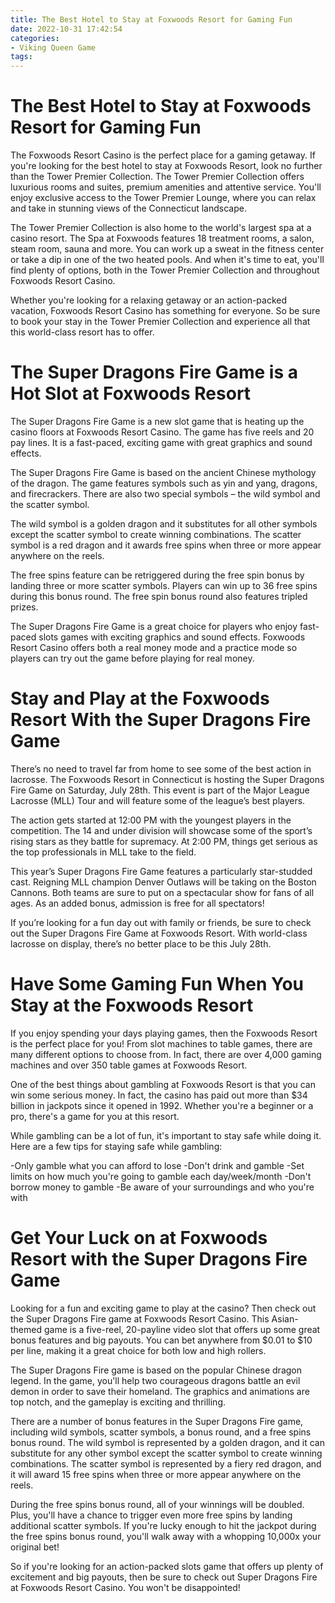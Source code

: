 ```yaml
---
title: The Best Hotel to Stay at Foxwoods Resort for Gaming Fun
date: 2022-10-31 17:42:54
categories:
- Viking Queen Game
tags:
---
```



#  The Best Hotel to Stay at Foxwoods Resort for Gaming Fun

The Foxwoods Resort Casino is the perfect place for a gaming getaway. If you're looking for the best hotel to stay at Foxwoods Resort, look no further than the Tower Premier Collection. The Tower Premier Collection offers luxurious rooms and suites, premium amenities and attentive service. You'll enjoy exclusive access to the Tower Premier Lounge, where you can relax and take in stunning views of the Connecticut landscape.

The Tower Premier Collection is also home to the world's largest spa at a casino resort. The Spa at Foxwoods features 18 treatment rooms, a salon, steam room, sauna and more. You can work up a sweat in the fitness center or take a dip in one of the two heated pools. And when it's time to eat, you'll find plenty of options, both in the Tower Premier Collection and throughout Foxwoods Resort Casino.

Whether you're looking for a relaxing getaway or an action-packed vacation, Foxwoods Resort Casino has something for everyone. So be sure to book your stay in the Tower Premier Collection and experience all that this world-class resort has to offer.

#  The Super Dragons Fire Game is a Hot Slot at Foxwoods Resort 

The Super Dragons Fire Game is a new slot game that is heating up the casino floors at Foxwoods Resort Casino. The game has five reels and 20 pay lines. It is a fast-paced, exciting game with great graphics and sound effects.

The Super Dragons Fire Game is based on the ancient Chinese mythology of the dragon. The game features symbols such as yin and yang, dragons, and firecrackers. There are also two special symbols – the wild symbol and the scatter symbol.

The wild symbol is a golden dragon and it substitutes for all other symbols except the scatter symbol to create winning combinations. The scatter symbol is a red dragon and it awards free spins when three or more appear anywhere on the reels.

The free spins feature can be retriggered during the free spin bonus by landing three or more scatter symbols. Players can win up to 36 free spins during this bonus round. The free spin bonus round also features tripled prizes.

The Super Dragons Fire Game is a great choice for players who enjoy fast-paced slots games with exciting graphics and sound effects. Foxwoods Resort Casino offers both a real money mode and a practice mode so players can try out the game before playing for real money.

#  Stay and Play at the Foxwoods Resort With the Super Dragons Fire Game 

There’s no need to travel far from home to see some of the best action in lacrosse. The Foxwoods Resort in Connecticut is hosting the Super Dragons Fire Game on Saturday, July 28th. This event is part of the Major League Lacrosse (MLL) Tour and will feature some of the league’s best players.

The action gets started at 12:00 PM with the youngest players in the competition. The 14 and under division will showcase some of the sport’s rising stars as they battle for supremacy. At 2:00 PM, things get serious as the top professionals in MLL take to the field.

This year’s Super Dragons Fire Game features a particularly star-studded cast. Reigning MLL champion Denver Outlaws will be taking on the Boston Cannons. Both teams are sure to put on a spectacular show for fans of all ages. As an added bonus, admission is free for all spectators!

If you’re looking for a fun day out with family or friends, be sure to check out the Super Dragons Fire Game at Foxwoods Resort. With world-class lacrosse on display, there’s no better place to be this July 28th.

#  Have Some Gaming Fun When You Stay at the Foxwoods Resort 

If you enjoy spending your days playing games, then the Foxwoods Resort is the perfect place for you! From slot machines to table games, there are many different options to choose from. In fact, there are over 4,000 gaming machines and over 350 table games at Foxwoods Resort.

One of the best things about gambling at Foxwoods Resort is that you can win some serious money. In fact, the casino has paid out more than $34 billion in jackpots since it opened in 1992. Whether you're a beginner or a pro, there's a game for you at this resort.

While gambling can be a lot of fun, it's important to stay safe while doing it. Here are a few tips for staying safe while gambling: 

-Only gamble what you can afford to lose
-Don't drink and gamble
-Set limits on how much you're going to gamble each day/week/month
-Don't borrow money to gamble
-Be aware of your surroundings and who you're with

#  Get Your Luck on at Foxwoods Resort with the Super Dragons Fire Game

Looking for a fun and exciting game to play at the casino? Then check out the Super Dragons Fire game at Foxwoods Resort Casino. This Asian-themed game is a five-reel, 20-payline video slot that offers up some great bonus features and big payouts. You can bet anywhere from $0.01 to $10 per line, making it a great choice for both low and high rollers.

The Super Dragons Fire game is based on the popular Chinese dragon legend. In the game, you'll help two courageous dragons battle an evil demon in order to save their homeland. The graphics and animations are top notch, and the gameplay is exciting and thrilling.

There are a number of bonus features in the Super Dragons Fire game, including wild symbols, scatter symbols, a bonus round, and a free spins bonus round. The wild symbol is represented by a golden dragon, and it can substitute for any other symbol except the scatter symbol to create winning combinations. The scatter symbol is represented by a fiery red dragon, and it will award 15 free spins when three or more appear anywhere on the reels.

During the free spins bonus round, all of your winnings will be doubled. Plus, you'll have a chance to trigger even more free spins by landing additional scatter symbols. If you're lucky enough to hit the jackpot during the free spins bonus round, you'll walk away with a whopping 10,000x your original bet!

So if you're looking for an action-packed slots game that offers up plenty of excitement and big payouts, then be sure to check out Super Dragons Fire at Foxwoods Resort Casino. You won't be disappointed!